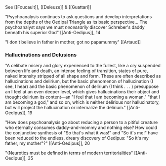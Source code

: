 See [[Foucault]], [[Deleuze]] & [[Guattari]]

"Psychoanalysis continues to ask questions and develop interpretations from the depths of the Oedipal Triangle as its basic perspective... The psychoanalyst says we must *necessarily* discover Schreber's daddy beneath his superior God" [[Anti-Oedipus]], 14

"I don't believe in father in mother, got no papamummy" [[Artaud]]


### Hallucinations and Delusions
"A celibate misery and glory experienced to the fullest, like a cry suspended between life and death, an intense feeling of transition, states of pure, naked intensity stripped of all shape and form. These are often described as hallucinations and delirium, but the basic phenomenon of hallucination (I see, I hear) and the basic phenomenon of delirium (I think . . . ) presuppose an I feel at an even deeper level, which gives hallucinations their object and thought delirium its content—an "I feel that I am becoming a woman," "that I am becoming a god," and so on, which is neither delirious nor hallucinatory, but will project the hallucination or internalize the delirium." [[Anti-Oedipus]], 19

"How does psychoanalysis go about reducing a person to a pitiful creature who eternally consumes daddy-and-mommy and nothing else? How could the conjunctive synthesis of "So that's what it was!" and "So it's me!" have been reduced to the endless, dreary discovery of Oedipus: "So it's my father, my mother"?" [[Anti-Oedipus]], 20

"(Neurotics must be defined in terms of modern territorialities" [[Anti-Oedipus]], 35